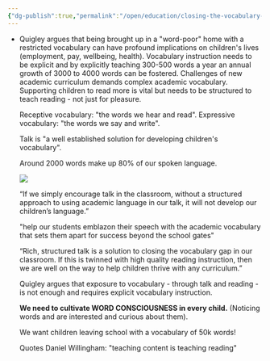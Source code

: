 ```yaml
---
{"dg-publish":true,"permalink":"/open/education/closing-the-vocabulary-gap/","dgHomeLink":true,"dgPassFrontmatter":false,"dgShowBacklinks":false,"dgShowLocalGraph":false,"dgShowInlineTitle":false}
---
```




- Quigley argues that being brought up in a "word-poor" home with a restricted vocabulary can have profound implications on children's lives (employment, pay, wellbeing, health). Vocabulary instruction needs to be explicit and by explicitly teaching 300-500 words a year an annual growth of 3000 to 4000 words can be fostered. Challenges of new academic curriculum demands complex academic vocabulary. Supporting children to read more is vital but needs to be structured to teach reading - not just for pleasure.
  
  
  
  
  
  
  
  
  Receptive vocabulary: "the words we hear and read".
  Expressive vocabulary: "the words we say and write".
  
  Talk is "a well established solution for developing children's vocabulary".
  
  Around 2000 words make up 80% of our spoken language.
  
  ![](Pasted%20image%2020210918060138.png)
  
  “If we simply encourage talk in the classroom, without a structured approach to using academic language in our talk, it will not develop our children’s language.”
  
  "help our students emblazon their speech with the academic vocabulary that sets them apart for success beyond the school gates"
  
  “Rich, structured talk is a solution to closing the vocabulary gap in our classroom. If this is twinned with high quality reading instruction, then we are well on the way to help children thrive with any curriculum.”
  
  Quigley argues that exposure to vocabulary - through talk and reading - is not enough and requires explicit vocabulary instruction.
  
  **We need to cultivate WORD CONSCIOUSNESS in every child.** (Noticing words and are interested and curious about them).
  
  We want children leaving school with a vocabulary of 50k words!
  
  Quotes Daniel Willingham: "teaching content is teaching reading"